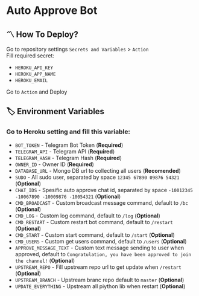 # Auto Approve Bot

<h2>〽️ How To Deploy? </h2>

Go to repository settings `Secrets and Variables` > `Action`<br>
Fill required secret:
- `HEROKU_API_KEY`
- `HEROKU_APP_NAME`
- `HEROKU_EMAIL`


Go to `Action` and Deploy


## 🏷 Environment Variables

### Go to Heroku setting and fill this variable:
  - `BOT_TOKEN` - Telegram Bot Token (**Required**)
  - `TELEGRAM_API` - Telegram API (**Required**)
  - `TELEGRAM_HASH` - Telegram Hash (**Required**)
  - `OWNER_ID` - Owner ID (**Required**)
  - `DATABASE_URL` - Mongo DB url to collecting all users (**Recomended**)
  - `SUDO` - All sudo user, separated by space `12345 67890 09876 54321` (**Optional**)
  - `CHAT_IDS` - Spesific auto approve chat id, separated by space `-10012345 -10067890 -10009876 -10054321` (**Optional**)
  - `CMD_BROADCAST` - Custom broadcast message command, default to `/bc` (**Optional**)
  - `CMD_LOG` - Custom log command, default to `/log` (**Optional**)
  - `CMD_RESTART` - Custom restart bot command, default to `/restart` (**Optional**)
  - `CMD_START` - Custom start command, default to `/start` (**Optional**)
  - `CMD_USERS` - Custom get users command, default to `/users` (**Optional**)
  - `APPROVE_MESSAGE_TEXT` - Custom text message sending to user when approved, default to `Congratulation, you have been approved to join the channel!` (**Optional**)
  - `UPSTREAM_REPO` - Fill upstream repo url to get update when `/restart` (**Optional**)
  - `UPSTREAM_BRANCH` - Upstream branc repo default to `master` (**Optional**)
  - `UPDATE_EVERYTHING` - Upstream all piython lib when restart (**Optional**)
